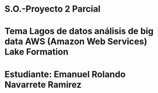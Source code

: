# S.O.-Proyecto 2 Parcial
# Tema Lagos de datos análisis de big data AWS (Amazon Web Services) Lake Formation 
# Estudiante: Emanuel Rolando Navarrete Ramirez
